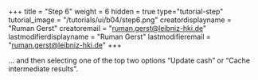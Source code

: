 +++
title = "Step 6"
weight = 6
hidden = true
type="tutorial-step"
tutorial_image = "/tutorials/ui/b04/step6.png"
creatordisplayname = "Ruman Gerst"
creatoremail = "ruman.gerst@leibniz-hki.de"
lastmodifierdisplayname = "Ruman Gerst"
lastmodifieremail = "ruman.gerst@leibniz-hki.de"
+++

... and then selecting one of the top two options “Update cash” or “Cache intermediate results”.